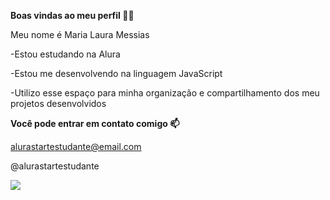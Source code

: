 **Boas vindas ao meu perfil 💙💙**

Meu nome é Maria Laura Messias

   -Estou estudando na Alura
   
   -Estou me desenvolvendo na linguagem JavaScript
   
   -Utilizo esse espaço para minha organização e compartilhamento dos meu projetos desenvolvidos

**Você pode entrar em contato comigo 📫**

alurastartestudante@email.com

@alurastartestudante

![](https://media1.tenor.com/m/2Np0xraaMZoAAAAC/bruno-mars-child.gif)

